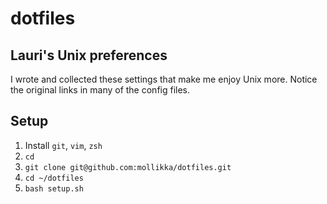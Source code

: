 # dotfiles
## Lauri's Unix preferences

I wrote and collected these settings that make me enjoy Unix more.
Notice the original links in many of the config files.

## Setup

1. Install `git`, `vim`, `zsh`
2. `cd`
3. `git clone git@github.com:mollikka/dotfiles.git`
4. `cd ~/dotfiles`
5. `bash setup.sh`
